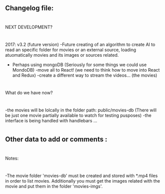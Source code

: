 Changelog file:
-----------------------------------------
#
NEXT DEVELOPMENT?
#
2017: v3.2 (future version)
-Future creating of an algorithm to create AI to read an specific folder for movies or an external source, loading atuomatically movies and its images or sources related.
- Perhaps using mongoDB (Seriously for some things we could use MondoDB)
-move all to React! (we need to think how to move into React and Redux)
-create a different way to stream the videos...  (the movies)






#
What do we have now?
#
-the movies will be lolcally in the folder path:
public/movies-db (There will be just one movie partially available to watch for testing pusposes)
-the interface is being handled with handlebars ... 


#
Other data to add or comments :
-----------------------------------------
#
#

#
Notes:
#
-The movie folder 'movies-db' must be created and stored with *.mp4 files in order to list movies.
Additionally you must get the images related with the movie and put them in the folder 'movies-imgs'.
#
#

